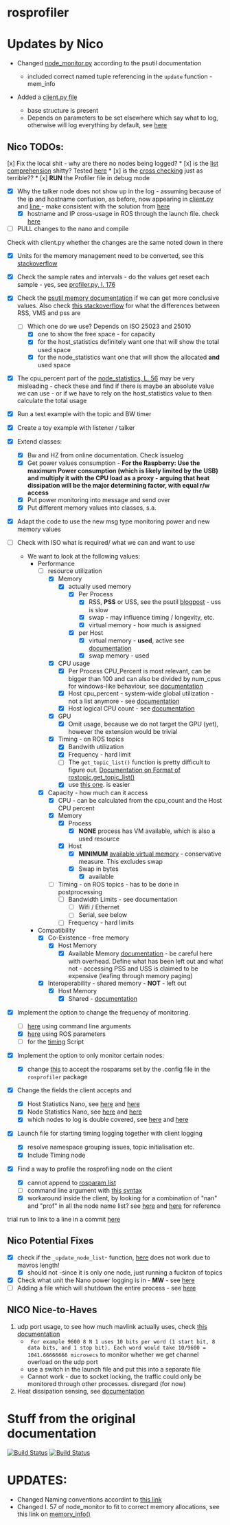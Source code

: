 rosprofiler
===========

# Updates by Nico
* Changed [node_monitor.py](./src/rosprofiler/node_monitor.py) according to the psutil documentation
    * included correct named tuple referencing in the `update` function - mem_info

* Added a [client.py file](./src/client.py)
    * base structure is present
    * Depends on parameters to be set elsewhere which say what to log, otherwise will log everything by default, see [here](./src/client.py#L39)


## Nico TODOs:
[x] Fix the local shit - why are there no nodes being logged?
    * [x] is the [list comprehension](.src/profiler_Nano.py#L151) shitty? Tested [here](./src/teststuff.py#L23)
    * [x] is the [cross checking](./src/profiler_Nano.py#L100) just as terrible??
    * [x] **RUN** the Profiler file in debug mode

* [x]  Why the talker node does not show up in the log - assuming because of the ip and hostname confusion, as before, now appearing in [client.py](./src/client.py#L131) and [line ](./src/client.py#L54) - make consistent with the solution from [here](./src/rosprofiler/profiler_Nano.py#L91)
    * [x] hostname and IP cross-usage in ROS through the launch file. check [here](./src/rosprofiler/client.py#L44)
* [ ] PULL changes to the nano and compile

Check with client.py whether the changes are the same noted down in there
- [x] Units for the memory management need to be converted, see this [stackoverflow](https://stackoverflow.com/questions/21792655/psutil-virtual-memory-units-of-measurement)
- [x] Check the sample rates and intervals - do the values get reset each sample - yes, see [profiler.py, l. 176](./src/rosprofiler/profiler.py#L176)
- [x] Check the [psutil memory documentation](https://psutil.readthedocs.io/en/latest/#psutil.Process.memory_full_info) if we can get more conclusive values. Also check [this stackoverflow](https://stackoverflow.com/questions/7880784/what-is-rss-and-vsz-in-linux-memory-management) for what the differences between RSS, VMS and pss are
    * [ ] Which one do we use? Depends on ISO 25023 and 25010
        * [x] one to show the free space - for capacity
        * [x] for the host_statistics definitely want one that will show the total used space
        * [x] for the node_statistics want one that will show the allocated __and__ used space
- [x] The cpu_percent part of the [node_statistics, L. 56](./src/rosprofiler/node_monitor.py#L56) may be very misleading - check these and find if there is maybe an absolute value we can use - or if we have to rely on the host_statistics value to then calculate the total usage
- [x] Run a test example with the topic and BW timer 


- [x] Create a toy example with listener / talker
- [x] Extend classes:
    - [x] Bw and HZ from online documentation. Check issuelog
    - [x] Get power values consumption - **For the Raspberry: Use the maximum Power consumption (which is likely limited by the USB) and multiply it with the CPU load as a proxy - arguing that heat dissipation will be the major determining factor, with equal r/w access**
    - [x] Put power monitoring into message and send over
    - [x] Put different memory values into classes, s.a.
- [x] Adapt the code to use the new msg type monitoring power and new memory values
- [ ] Check with ISO what is required/ what we can and want to use
    * We want to look at the following values:
        * Performance
            * [ ] resource utilization
                * [x] Memory 
                    * [x] actually used memory
                        * [x] Per Process
                            * [x] RSS, **PSS** or USS, see the psutil [blogpost](http://grodola.blogspot.com/2016/02/psutil-4-real-process-memory-and-environ.html) - uss is slow
                            * [x] swap - may influence timing / longevity, etc.
                            * [x] virtual memory - how much is assigned
                        * [x] per Host
                            * [x] virtual memory - **used**, active see [documentation](https://psutil.readthedocs.io/en/latest/#psutil.virtual_memory)
                            * [x] swap memory - used
                * [x] CPU usage
                    * [x] Per Process CPU_Percent is most relevant, can be bigger than 100 and can also be divided by num_cpus for windows-like behaviour, see [documentation](https://psutil.readthedocs.io/en/latest/#psutil.Process.cpu_percent)
                    * [x] Host cpu_percent - system-wide global utilization - not a list anymore - see [documentation](https://psutil.readthedocs.io/en/latest/#psutil.cpu_times)
                    * [x] Host logical CPU count - see [documentation](https://psutil.readthedocs.io/en/latest/#psutil.cpu_count)
                * [x] GPU
                    * [x] Omit usage, because we do not target the GPU (yet), however the extension would be trivial
                * [x] Timing - on ROS topics
                    * [x] Bandwith utilization
                    * [x] Frequency - hard limit
                    * [ ] The `get_topic_list()` function is pretty difficult to figure out. [Documentation on Format of rostopic.get_topic_list()](http://docs.ros.org/melodic/api/rostopic/html/rostopic-pysrc.html#get_topic_list)
                    * [x] use [this one](http://docs.ros.org/melodic/api/rospy/html/rospy.client-module.html#get_published_topics). is easier
            * [x] Capacity - how much can it access
                * [x] CPU - can be calculated from the cpu_count and the Host CPU percent
                * [x] Memory
                    * [x] Process
                        * [x] **NONE** process has VM available, which is also a used resource
                    * [x] Host
                        * [x] **MINIMUM** [available virtual memory](https://psutil.readthedocs.io/en/latest/#psutil.virtual_memory) - conservative measure. This excludes swap
                        * [x] Swap in bytes 
                            * [x] available
                * [ ] Timing - on ROS topics - has to be done in postprocessing
                    * [ ] Bandwidth Limits - see documentation
                        * [ ] Wifi / Ethernet
                        * [ ] Serial, see below
                    * [ ] Frequency - hard limits
        * Compatibility
            * [x] Co-Existence - free memory
                * [x] Host Memory
                    * [x] Available Memory [documentation](https://psutil.readthedocs.io/en/latest/#psutil.virtual_memory) - be careful here with overhead. Define what has been left out and what not - accessing PSS and USS is claimed to be expensive (leafing through memory paging)
            * [x] Interoperability - shared memory - **NOT** - left out
                * [x] Host Memory
                    * [x] Shared - [documentation](https://psutil.readthedocs.io/en/latest/#psutil.virtual_memory)

- [x] Implement the option to change the frequency of monitoring.
    * [ ] [here](./scripts/rosprofilerNano#L52) using command line arguments 
    * [x] [here](./src/rosprofiler/profiler_Nano.py#L71) using ROS parameters
    * [ ] for the [timing](./src/timing.py#L13) Script

- [x] Implement the option to only monitor certain nodes:
    - [x] change [this](./src/rosprofiler/profiler_Nano.py#L94) to accept the rosparams set by the .config file in the `rosprofiler` package

- [x] Change the fields the client accepts and
     * [x] Host Statistics Nano, see [here](./src/client.py#L49) and [here](./src/client.py#L48)
     * [x] Node Statistics Nano, see [here](./src/client.py#L75) and [here](./src/client.py#L61)
     * [x] which nodes to log is double covered, see [here](./src/client.py#L) and [here](./src/rosprofiler/profiler_Nano.py#L142)
- [x] Launch file for starting timing logging together with client logging
    - [x] resolve namespace grouping issues, topic initialisation etc.
    * [x] Include Timing node 
- [x] Find a way to profile the rosprofiling node on the client
    - [x] cannot append to [rosparam list](./config/profileparams.yaml)
    - [ ] command line argument with [this syntax](./launch/nano_profiler.launch#L13)
    - [x] workaround inside the client, by looking for a combination of "nan" and "prof" in all the node name list? see [here](./src/rosprofiler/host_monitor_nano.py#L43) and [here](./src/client.py#L24) for reference

trial run to link to a line in a commit [here](./src/rosprofiler/profiler_Nano.py#L15@d05115ea722b46f9e84e259117c3ed09fc327460)

## Nico Potential Fixes

* [x] check if the `_update_node_list`- function, [here](./src/rosprofiler/profiler_Nano.py#L148) does not work due to mavros length!
    * [x] should not -since it is only one node, just running a fuckton of topics
* [x] Check what unit the Nano power logging is in - **MW** - see [here](https://forums.developer.nvidia.com/t/power-consumption-monitoring/73608/10)
* [ ] Adding a file which will shutdown the entire process - see [here](./src/shutdown.py)

## NICO Nice-to-Haves

1. udp port usage, to see how much mavlink actually uses, check [this documentation](https://psutil.readthedocs.io/en/latest/#psutil.net_connections)
    * ` For example 9600 8 N 1 uses 10 bits per word (1 start bit, 8 data bits, and 1 stop bit). Each word would take 10/9600 = 1041.66666666 microsecs`  to monitor whether we get channel overload on the udp port
    * use a switch in the launch file and put this into a separate file
    * Cannot work - due to socket locking, the traffic could only be monitored through other processes. disregard (for now)
2. Heat dissipation sensing, see [documentation](https://psutil.readthedocs.io/en/latest/#psutil.sensors_temperatures)

# Stuff from the original documentation


[![Build Status](https://travis-ci.org/osrf/rosprofiler.svg?branch=master)](https://travis-ci.org/osrf/rosprofiler)
[![Build Status](http://jenkins.ros.org/buildStatus/icon?job=devel-indigo-rosprofiler)](http://jenkins.ros.org/job/devel-indigo-rosprofiler/)

# UPDATES:

* Changed Naming conventions accordint to [this link](http://grodola.blogspot.com/2015/06/psutil-30.html)
* Changed l. 57 of node_monitor to fit to correct memory allocations, see this link on [memory_info()](https://psutil.readthedocs.io/en/latest/#psutil.Process.memory_info)